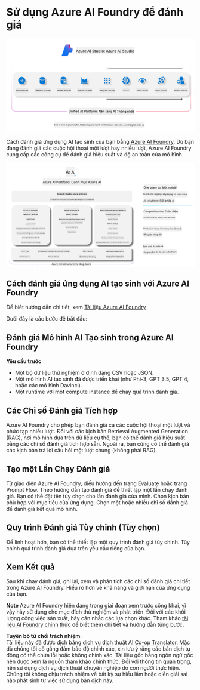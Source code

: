 <!--
CO_OP_TRANSLATOR_METADATA:
{
  "original_hash": "7b4235159486df4000e16b7b46ddfec3",
  "translation_date": "2025-05-09T15:00:58+00:00",
  "source_file": "md/01.Introduction/05/AIFoundry.md",
  "language_code": "vi"
}
-->
# **Sử dụng Azure AI Foundry để đánh giá**

![aistudo](../../../../../translated_images/AIFoundry.61da8c74bccc0241ce9a4cb53a170912245871de9235043afcb796ccbc076fdc.vi.png)

Cách đánh giá ứng dụng AI tạo sinh của bạn bằng [Azure AI Foundry](https://ai.azure.com?WT.mc_id=aiml-138114-kinfeylo). Dù bạn đang đánh giá các cuộc hội thoại một lượt hay nhiều lượt, Azure AI Foundry cung cấp các công cụ để đánh giá hiệu suất và độ an toàn của mô hình.

![aistudo](../../../../../translated_images/AIPortfolio.5aaa2b25e9157624a4542fe041d66a96a1c1ec6007e4e5aadd926c6ec8ce18b3.vi.png)

## Cách đánh giá ứng dụng AI tạo sinh với Azure AI Foundry
Để biết hướng dẫn chi tiết, xem [Tài liệu Azure AI Foundry](https://learn.microsoft.com/azure/ai-studio/how-to/evaluate-generative-ai-app?WT.mc_id=aiml-138114-kinfeylo)

Dưới đây là các bước để bắt đầu:

## Đánh giá Mô hình AI Tạo sinh trong Azure AI Foundry

**Yêu cầu trước**

- Một bộ dữ liệu thử nghiệm ở định dạng CSV hoặc JSON.
- Một mô hình AI tạo sinh đã được triển khai (như Phi-3, GPT 3.5, GPT 4, hoặc các mô hình Davinci).
- Một runtime với một compute instance để chạy quá trình đánh giá.

## Các Chỉ số Đánh giá Tích hợp

Azure AI Foundry cho phép bạn đánh giá cả các cuộc hội thoại một lượt và phức tạp nhiều lượt.
Đối với các kịch bản Retrieval Augmented Generation (RAG), nơi mô hình dựa trên dữ liệu cụ thể, bạn có thể đánh giá hiệu suất bằng các chỉ số đánh giá tích hợp sẵn.
Ngoài ra, bạn cũng có thể đánh giá các kịch bản trả lời câu hỏi một lượt chung (không phải RAG).

## Tạo một Lần Chạy Đánh giá

Từ giao diện Azure AI Foundry, điều hướng đến trang Evaluate hoặc trang Prompt Flow.
Theo hướng dẫn tạo đánh giá để thiết lập một lần chạy đánh giá. Bạn có thể đặt tên tùy chọn cho lần đánh giá của mình.
Chọn kịch bản phù hợp với mục tiêu của ứng dụng.
Chọn một hoặc nhiều chỉ số đánh giá để đánh giá kết quả mô hình.

## Quy trình Đánh giá Tùy chỉnh (Tùy chọn)

Để linh hoạt hơn, bạn có thể thiết lập một quy trình đánh giá tùy chỉnh. Tùy chỉnh quá trình đánh giá dựa trên yêu cầu riêng của bạn.

## Xem Kết quả

Sau khi chạy đánh giá, ghi lại, xem và phân tích các chỉ số đánh giá chi tiết trong Azure AI Foundry. Hiểu rõ hơn về khả năng và giới hạn của ứng dụng của bạn.

**Note** Azure AI Foundry hiện đang trong giai đoạn xem trước công khai, vì vậy hãy sử dụng cho mục đích thử nghiệm và phát triển. Đối với các khối lượng công việc sản xuất, hãy cân nhắc các lựa chọn khác. Tham khảo [tài liệu AI Foundry chính thức](https://learn.microsoft.com/azure/ai-studio/?WT.mc_id=aiml-138114-kinfeylo) để biết thêm chi tiết và hướng dẫn từng bước.

**Tuyên bố từ chối trách nhiệm**:  
Tài liệu này đã được dịch bằng dịch vụ dịch thuật AI [Co-op Translator](https://github.com/Azure/co-op-translator). Mặc dù chúng tôi cố gắng đảm bảo độ chính xác, xin lưu ý rằng các bản dịch tự động có thể chứa lỗi hoặc không chính xác. Tài liệu gốc bằng ngôn ngữ gốc nên được xem là nguồn tham khảo chính thức. Đối với thông tin quan trọng, nên sử dụng dịch vụ dịch thuật chuyên nghiệp do con người thực hiện. Chúng tôi không chịu trách nhiệm về bất kỳ sự hiểu lầm hoặc diễn giải sai nào phát sinh từ việc sử dụng bản dịch này.